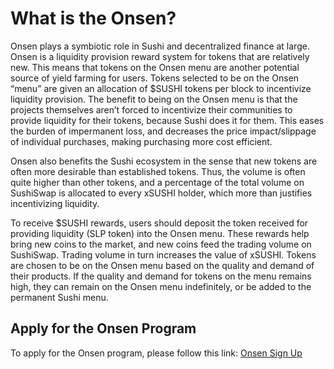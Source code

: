 # What is the Onsen?

Onsen plays a symbiotic role in Sushi and decentralized finance at large. Onsen is a liquidity provision reward system for tokens that are relatively new. This means that tokens on the Onsen menu are another potential source of yield farming for users. Tokens selected to be on the Onsen “menu” are given an allocation of $SUSHI tokens per block to incentivize liquidity provision. The benefit to being on the Onsen menu is that the projects themselves aren’t forced to incentivize their communities to provide liquidity for their tokens, because Sushi does it for them. This eases the burden of impermanent loss, and decreases the price impact/slippage of individual purchases, making purchasing more cost efficient.

Onsen also benefits the Sushi ecosystem in the sense that new tokens are often more desirable than established tokens. Thus, the volume is often quite higher than other tokens, and a percentage of the total volume on SushiSwap is allocated to every xSUSHI holder, which more than justifies incentivizing liquidity.

To receive $SUSHI rewards, users should deposit the token received for providing liquidity (SLP token) into the Onsen menu. These rewards help bring new coins to the market, and new coins feed the trading volume on SushiSwap. Trading volume in turn increases the value of xSUSHI. Tokens are chosen to be on the Onsen menu based on the quality and demand of their products. If the quality and demand for tokens on the menu remains high, they can remain on the Onsen menu indefinitely, or be added to the permanent Sushi menu.

## Apply for the Onsen Program

To apply for the Onsen program, please follow this link: [Onsen Sign Up](https://docs.google.com/document/d/1VcdrqAn1sR8Wa0BSSU-jAl68CfoECR62LCzIyzUpZ_U/edit)
